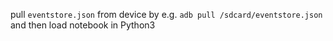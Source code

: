 pull `eventstore.json` from device by e.g. `adb pull /sdcard/eventstore.json` and then load notebook in Python3
